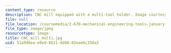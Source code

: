 ```yaml
---
content_type: resource
description: CNC mill equipped with a multi-tool holder. Image courtesy of MIT OpenCourseWare.
file: null
file_location: /coursemedia/2-670-mechanical-engineering-tools-january-iap-2004/51a940eae8e98b21dd4802eae6c350a3_CNC_mill_multi.jpg
file_type: image/jpeg
resourcetype: Image
title: CNC_mill_multi.jpg
uid: 51a940ea-e8e9-8b21-dd48-02eae6c350a3
---
```

